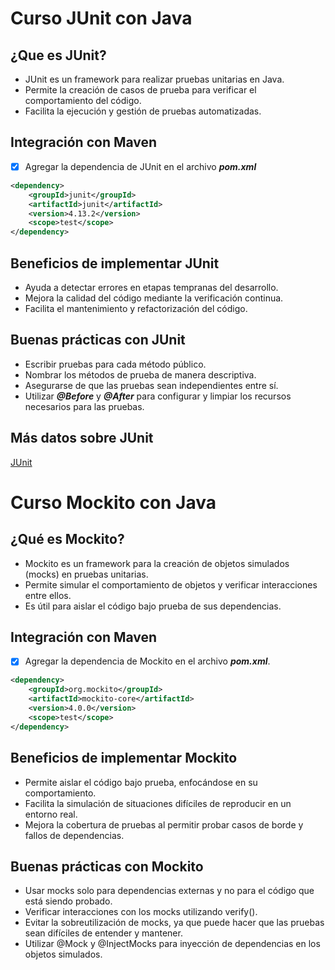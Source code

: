 # Curso JUnit con Java

## ¿Que es JUnit?
- JUnit es un framework para realizar pruebas unitarias en Java.
- Permite la creación de casos de prueba para verificar el comportamiento
del código.
- Facilita la ejecución y gestión de pruebas automatizadas.

## Integración con Maven
- [x] Agregar la dependencia de JUnit en el archivo ***pom.xml***
```xml
<dependency>
    <groupId>junit</groupId>
    <artifactId>junit</artifactId>
    <version>4.13.2</version>
    <scope>test</scope>
</dependency>
```

## Beneficios de implementar JUnit
- Ayuda a detectar errores en etapas tempranas del desarrollo.
- Mejora la calidad del código mediante la verificación continua.
- Facilita el mantenimiento y refactorización del código.

## Buenas prácticas con JUnit
- Escribir pruebas para cada método público.
- Nombrar los métodos de prueba de manera descriptiva.
- Asegurarse de que las pruebas sean independientes entre sí.
- Utilizar ***@Before*** y ***@After*** para configurar y limpiar los recursos 
necesarios para las pruebas.

## Más datos sobre JUnit
<a  href="https://github.com/Roman31X/Curso-Testing-JAVA/tree/master/src/main/java/com/roman31x/curso/testing/JUnit">JUnit</a>

# Curso Mockito con Java

## ¿Qué es Mockito?
- Mockito es un framework para la creación de objetos simulados (mocks) en 
pruebas unitarias.
- Permite simular el comportamiento de objetos y verificar interacciones 
entre ellos.
- Es útil para aislar el código bajo prueba de sus dependencias.

## Integración con Maven
- [x] Agregar la dependencia de Mockito en el archivo ***pom.xml***.
```xml
<dependency>
    <groupId>org.mockito</groupId>
    <artifactId>mockito-core</artifactId>
    <version>4.0.0</version>
    <scope>test</scope>
</dependency>
```

## Beneficios de implementar Mockito
- Permite aislar el código bajo prueba, enfocándose en su comportamiento.
- Facilita la simulación de situaciones difíciles de reproducir en un entorno
real.
- Mejora la cobertura de pruebas al permitir probar casos de borde y fallos 
de dependencias.

## Buenas prácticas con Mockito
- Usar mocks solo para dependencias externas y no para el código que está 
siendo probado.
- Verificar interacciones con los mocks utilizando verify().
- Evitar la sobreutilización de mocks, ya que puede hacer que las pruebas sean 
difíciles de entender y mantener.
- Utilizar @Mock y @InjectMocks para inyección de dependencias en los objetos
simulados.
